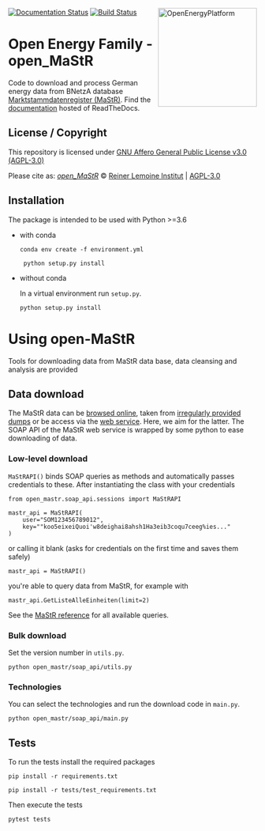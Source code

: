﻿[![Documentation Status](https://readthedocs.org/projects/open-mastr/badge/?version=latest)](https://open-mastr.readthedocs.io/en/latest/?badge=latest)
[![Build Status](https://travis-ci.org/OpenEnergyPlatform/open-MaStR.svg?branch=dev)](https://travis-ci.org/OpenEnergyPlatform/open-MaStR)
<a href="https://openenergyplatform.org"><img align="right" width="200" height="200" src="https://avatars2.githubusercontent.com/u/37101913?s=400&u=9b593cfdb6048a05ea6e72d333169a65e7c922be&v=4" alt="OpenEnergyPlatform"></a>

# Open Energy Family - open_MaStR

Code to download and process German energy data from BNetzA database [Marktstammdatenregister (MaStR)](https://www.marktstammdatenregister.de/MaStR).
Find the [documentation](https://open-mastr.readthedocs.io/en/latest) hosted of ReadTheDocs.
## License / Copyright

This repository is licensed under [GNU Affero General Public License v3.0 (AGPL-3.0)](https://www.gnu.org/licenses/agpl-3.0.en.html)

Please cite as:
_[open_MaStR](https://github.com/OpenEnergyPlatform/open-MaStR)_ © [Reiner Lemoine Institut](https://reiner-lemoine-institut.de/) | [AGPL-3.0](https://github.com/OpenEnergyPlatform/open-MaStR/blob/master/LICENSE)

## Installation

The package is intended to be used with Python >=3.6

- with conda

    ```
    conda env create -f environment.yml
   ```
   
   ```
    python setup.py install
   ```

- without conda

    In a virtual environment run `setup.py`.

    ```
    python setup.py install
   ```

# Using open-MaStR

Tools for downloading data from MaStR data base, data cleansing and analysis are provided

## Data download

The MaStR data can be [browsed online](https://www.marktstammdatenregister.de/MaStR), 
taken from [irregularly provided dumps](https://www.bundesnetzagentur.de/DE/Sachgebiete/ElektrizitaetundGas/Unternehmen_Institutionen/DatenaustauschundMonitoring/Marktstammdatenregister/MaStR_node.html) 
or be access via the [web service](https://www.marktstammdatenregister.de/MaStRHilfe/subpages/webdienst.html).
Here, we aim for the latter. The SOAP API of the MaStR web service is wrapped by some python to ease downloading of data.

### Low-level download

`MaStRAPI()` binds SOAP queries as methods and automatically passes credentials to these. After 
instantiating the class with your credentials 

    from open_mastr.soap_api.sessions import MaStRAPI
    
    mastr_api = MaStRAPI(
        user="SOM123456789012",
        key=""koo5eixeiQuoi'w8deighai8ahsh1Ha3eib3coqu7ceeg%ies..."
    )

or calling it blank (asks for credentials on the first time and saves them safely)

    mastr_api = MaStRAPI() 

you're able to query data from MaStR, for example with

    mastr_api.GetListeAlleEinheiten(limit=2)
    
See the [MaStR reference](https://www.marktstammdatenregister.de/MaStRHilfe/files/webdienst/Funktionen_MaStR_Webdienste_V1.2.26.html) for all available queries.

### Bulk download

Set the version number in `utils.py`.

```
python open_mastr/soap_api/utils.py
```

### Technologies 

You can select the technologies and run the download code in `main.py`.

```
python open_mastr/soap_api/main.py
```

## Tests

To run the tests install the required packages

```
pip install -r requirements.txt

pip install -r tests/test_requirements.txt
```
Then execute the tests

```
pytest tests
```
